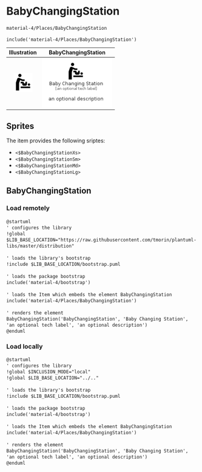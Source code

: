 # BabyChangingStation


```text
material-4/Places/BabyChangingStation
```

```text
include('material-4/Places/BabyChangingStation')
```



| Illustration | BabyChangingStation |
| :---: | :---: |
| ![illustration for Illustration](../../material-4/Places/BabyChangingStation.png) | ![illustration for BabyChangingStation](../../material-4/Places/BabyChangingStation.Local.png) |



## Sprites
The item provides the following sriptes:

- `<$BabyChangingStationXs>`
- `<$BabyChangingStationSm>`
- `<$BabyChangingStationMd>`
- `<$BabyChangingStationLg>`





## BabyChangingStation

### Load remotely
```plantuml
@startuml
' configures the library
!global $LIB_BASE_LOCATION="https://raw.githubusercontent.com/tmorin/plantuml-libs/master/distribution"

' loads the library's bootstrap
!include $LIB_BASE_LOCATION/bootstrap.puml

' loads the package bootstrap
include('material-4/bootstrap')

' loads the Item which embeds the element BabyChangingStation
include('material-4/Places/BabyChangingStation')

' renders the element
BabyChangingStation('BabyChangingStation', 'Baby Changing Station', 'an optional tech label', 'an optional description')
@enduml
```

### Load locally
```plantuml
@startuml
' configures the library
!global $INCLUSION_MODE="local"
!global $LIB_BASE_LOCATION="../.."

' loads the library's bootstrap
!include $LIB_BASE_LOCATION/bootstrap.puml

' loads the package bootstrap
include('material-4/bootstrap')

' loads the Item which embeds the element BabyChangingStation
include('material-4/Places/BabyChangingStation')

' renders the element
BabyChangingStation('BabyChangingStation', 'Baby Changing Station', 'an optional tech label', 'an optional description')
@enduml
```


